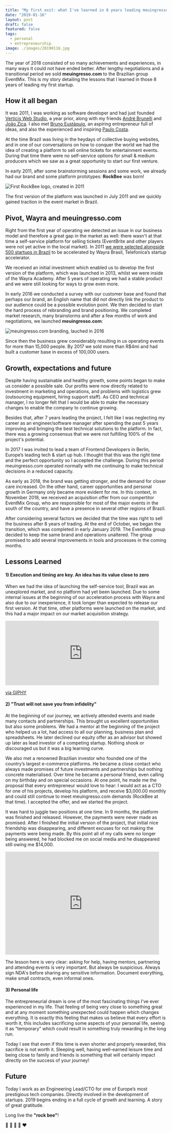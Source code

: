 ```yaml
---
title: "My first exit: what I've learned in 8 years leading meuingresso.com"
date: "2019-01-16"
layout: post
draft: false
featured: false
tags:
  - personal
  - entrepreneurship
image: ./images/20190116.jpg
---
```


The year of 2018 consisted of so many achievements and experiences, in many ways it could not have ended better. After lengthy negotiations and a transitional period we sold **meuingresso.com** to the Brazilian group EventMix. This is my story detailing the lessons that I learned in those 8 years of leading my first startup.

## How it all began

It was 2011, I was working as software developer and had just founded [Verticis Web Studio](http://www.verticis.com.br), a year prior, along with my friends [André Brunelli](https://www.linkedin.com/in/andrebrunelli/) and [João Zica](https://www.linkedin.com/in/joaozica/). I also met [Bruno Eustáquio](https://www.linkedin.com/in/brunoefa/), an aspiring entrepreneur full of ideas, and also the experienced and inspiring [Paulo Costa](https://www.linkedin.com/in/paulo-vinicius-costa/).

At the time Brazil was living in the heydays of collective buying websites, and in one of our conversations on how to conquer the world we had the idea of ​​creating a platform to sell online tickets for entertainment events. During that time there were no self-service options for small & medium producers which we saw as a great opportunity to start our first venture.

In early 2011, after some brainstorming sessions and some work, we already had our brand and some platform prototypes: **RockBee** was born!

![First RockBee logo, created in 2011](./images/20190116-rockbee.png "Rockbee logo")

The first version of the platform was launched in July 2011 and we quickly gained traction in the event market in Brazil.

## Pivot, Wayra and meuingresso.com

Right from the first year of operating we detected an issue in our business model and therefore a great gap in the market as well: there wasn't at that time a self-service platform for selling tickets (EventBrite and other players were not yet active in the local market). In 2011 [we were selected alongside 500 startups in Brazil](https://thenextweb.com/la/2011/11/25/accelerator-wayra-announces-brazilian-selected-startups/) to be accelerated by Wayra Brasil, Telefonica’s startup accelerator.

We received an initial investment which enabled us to develop the first version of the platform, which was launched in 2013, whilst we were inside of the Wayra Academy. After 5 years of operating we had a stable product and we were still looking for ways to grow even more.

In early 2016 we conducted a survey with our customer base and found that perhaps our brand, an English name that did not directly link the product to our audience could be a possible evolution point. We then decided to start the hard process of rebranding and brand positioning. We completed market research, many brainstorms and after a few months of work and negotiations, we launched **meuingresso.com**:

![meuingresso.com branding, lauched in 2016](./images/20190116-branding.png "Branding meuingresso.com")

Since then the business grew considerably resulting in us operating events for more than 15,000 people. By 2017 we sold more than R\$4mi and had built a customer base in excess of 100,000 users.

## Growth, expectations and future

Despite having sustainable and healthy growth, some points began to make us consider a possible sale. Our profits were now directly related to investment in marketing and operations, and problems with logistics grew (outsourcing equipment, hiring support staff). As CEO and technical manager, I no longer felt that I would be able to make the necessary changes to enable the company to continue growing.

Besides that, after 7 years leading the project, I felt like I was neglecting my career as an engineer/software manager after spending the past 5 years improving and bringing the best technical solutions to the platform. In fact, there was a growing consensus that we were not fulfilling 100% of the project's potential.

In 2017 I was invited to lead a team of Frontend Developers in Berlin, Europe’s leading tech & start up hub. I thought that this was the right time and the perfect opportunity so I accepted the challenge. During this period meuingresso.com operated normally with me continuing to make technical decisions in a reduced capacity.

As early as 2018, the brand was getting stronger, and the demand for closer care increased. On the other hand, career opportunities and personal growth in Germany only became more evident for me. In this context, in November 2018, we received an acquisition offer from our compertitor EventMix Group, who are responsible for most of the major events in the south of the country, and have a presence in several other regions of Brazil.

After considering several factors we decided that the time was right to sell the business after 8 years of trading. At the end of October, we began the transition, which was completed in early January 2019. The EventMix group decided to keep the same brand and operations unaltered. The group promised to add several improvements in tools and processes in the coming months.

## Lessons Learned

#### 1) Execution and timing are key. An idea has its value close to zero

When we had the idea of ​​launching the self-service tool, Brazil was an unexplored market, and no platform had yet been launched. Due to some internal issues at the beginning of our acceleration process with Wayra and also due to our inexperience, it took longer than expected to release our first version. At that time, other platforms were launched on the market, and this had a major impact on our market acquisition strategy.

<iframe src="https://giphy.com/embed/l2Sqc3POpzkj5r8SQ" width="480" height="201" frameBorder="0" class="giphy-embed" allowFullScreen></iframe><p><a href="https://giphy.com/gifs/run-forrest-gump-l2Sqc3POpzkj5r8SQ">via GIPHY</a></p>

#### 2) "Trust will not save you from infidelity"

At the beginning of our journey, we actively attended events and made many contacts and partnerships. This brought us excellent opportunities but also some problems. We had a mentor at the beginning of the project who helped us a lot, had access to all our planning, business plan and spreadsheets. He later declined our equity offer as an advisor but showed up later as lead investor of a competing startup. Nothing shook or discouraged us but it was a big learning curve.

We also met a renowned Brazilian investor who founded one of the country’s largest e-commerce platforms. He became a close contact who always made promises of future investments and partnerships but nothing concrete materialised. Over time he became a personal friend, even calling on my birthday and on special occasions. At one point, he made me the proposal that every entrepreneur would love to hear: I would act as a CTO for one of his projects, develop his platform, and receive \$3,000.00 monthly and could still continue to meet meuingresso.com demands (RockBee at that time). I accepted the offer, and we started the project.

It was hard to juggle two positions at one time. In 9 months, the platform was finished and released. However, the payments were never made as promised. After I finished the initial version of the project, that initial nice friendship was disappearing, and different excuses for not making the payments were being made. By this point all of my calls were no longer being answered, he had blocked me on social media and he disappeared still owing me \$14,000.

<iframe src="https://giphy.com/embed/gPiTX2URom6fm" width="480" height="321" frameBorder="0" class="giphy-embed" allowFullScreen></iframe>

The lesson here is very clear: asking for help, having mentors, partnering and attending events is very important. But always be suspicious. Always sign NDA's before sharing any sensitive information. Document everything, make small contracts, even informal ones.

#### 3) Personal life

The entrepreneurial dream is one of the most fascinating things I've ever experienced in my life. That feeling of being very close to something great and at any moment something unexpected could happen which changes everything. It is exactly this feeling that makes us believe that every effort is worth it, this includes sacrificing some aspects of your personal life, seeing it as “temporary” which could result in something truly rewarding in the long run.

Today I see that even if this time is even shorter and properly rewarded, this sacrifice is not worth it. Sleeping well, having well-earned leisure time and being close to family and friends is something that will certainly impact directly on the success of your journey!

## Future

Today I work as an Engineering Lead/CTO for one of Europe’s most prestigious tech companies. Directly involved in the development of startups. 2019 begins ending in a full cycle of growth and learning. A story of great gratitude.

Long live the **"rock bee"**!

🎉 🎸 🚀 🐝 ️️❤️
